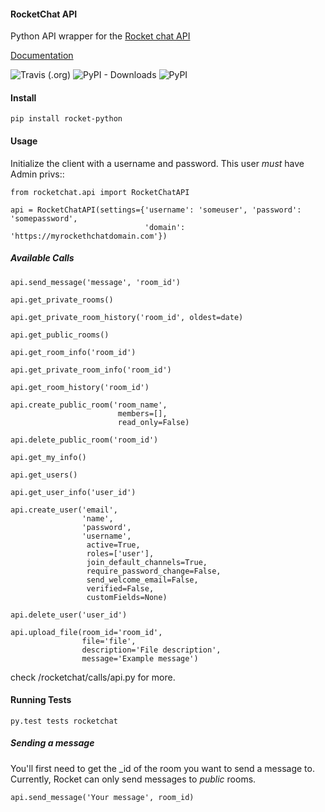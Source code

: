 #### RocketChat API

Python API wrapper for the [Rocket chat API](https://rocket.chat/docs/developer-guides/rest-api)

[Documentation](http://docs.rocket-python.com)

![Travis (.org)](https://img.shields.io/travis/Pipoline/rocket-python)
![PyPI - Downloads](https://img.shields.io/pypi/dm/rocket-python)
![PyPI](https://img.shields.io/pypi/v/rocket-python)

#### Install

    pip install rocket-python

#### Usage

Initialize the client with a username and password.  This user *must* have Admin privs::

    from rocketchat.api import RocketChatAPI

    api = RocketChatAPI(settings={'username': 'someuser', 'password': 'somepassword',
                                  'domain': 'https://myrockethchatdomain.com'})

##### Available Calls
    api.send_message('message', 'room_id')
    
    api.get_private_rooms()
    
    api.get_private_room_history('room_id', oldest=date)
    
    api.get_public_rooms()
    
    api.get_room_info('room_id')
    
    api.get_private_room_info('room_id')
    
    api.get_room_history('room_id')
    
    api.create_public_room('room_name', 
                            members=[], 
                            read_only=False)
    
    api.delete_public_room('room_id')
    
    api.get_my_info()
    
    api.get_users()
    
    api.get_user_info('user_id')
    
    api.create_user('email', 
                    'name', 
                    'password', 
                    'username', 
                     active=True, 
                     roles=['user'], 
                     join_default_channels=True, 
                     require_password_change=False, 
                     send_welcome_email=False, 
                     verified=False, 
                     customFields=None)
                    
    api.delete_user('user_id')
    
    api.upload_file(room_id='room_id',
                    file='file',
                    description='File description',
                    message='Example message')

check /rocketchat/calls/api.py for more.

#### Running Tests

    py.test tests rocketchat

##### Sending a message

You'll first need to get the _id of the room you want to send a message to.  Currently, Rocket
can only send messages to *public* rooms.

    api.send_message('Your message', room_id)
